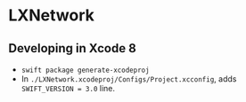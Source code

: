 # LXNetwork

## Developing in Xcode 8

 - `swift package generate-xcodeproj`
 - In `./LXNetwork.xcodeproj/Configs/Project.xcconfig`, adds `SWIFT_VERSION = 3.0` line.
